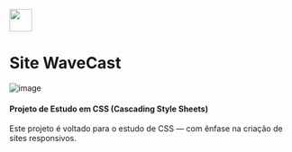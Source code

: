 <p><img loading="lazy" src="https://cdn.jsdelivr.net/gh/devicons/devicon@latest/icons/css3/css3-original-wordmark.svg" width="40" height="40"/></p>

# Site WaveCast

![image](https://github.com/user-attachments/assets/52b82314-0010-4739-9189-90bc3ad14a78)


#### Projeto de Estudo em CSS (Cascading Style Sheets)

Este projeto é voltado para o estudo de CSS — com ênfase na criação de sites responsivos.

